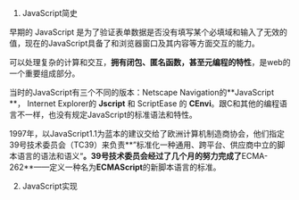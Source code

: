 1. JavaScript简史

早期的 JavaScript 是为了验证表单数据是否没有填写某个必填域和输入了无效的值，现在的JavaScript具备了和浏览器窗口及其内容等方面交互的能力。

可以处理复杂的计算和交互，**拥有闭包、匿名函数，甚至元编程的特性**，是web的一个重要组成部分。

当时的JavaScript有三个不同的版本：Netscape Navigation的**JavaScript **， Internet Explorer的 **Jscript** 和 ScriptEase 的 **CEnvi**。跟C和其他的编程语言不一样，也没有规定JavaScript的标准语法和特性。

1997年，以JavaScript1.1为蓝本的建议交给了欧洲计算机制造商协会，他们指定39号技术委员会（TC39）来负责**”标准化一种通用、跨平台、供应商中立的脚本语言的语法和语义“**。39号技术委员会经过了几个月的努力完成了**ECMA-262**——定义一种名为**ECMAScript**的新脚本语言的标准。

2. JavaScript实现


